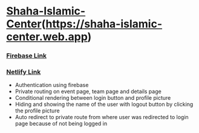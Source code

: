 # [Shaha-Islamic-Center](https://funny-starship-e81f75.netlify.app/)(https://shaha-islamic-center.web.app)

### [Firebase Link](https://shaha-islamic-center.web.app)
### [Netlify Link](https://funny-starship-e81f75.netlify.app/)

- Authentication using firebase
- Private routing on event page, team page and details page
- Conditional rendering between login button and profile picture
- Hiding and showing the name of the user with logout button by clicking the profile picture
- Auto redirect to private route from where user was redirected to login page because of not being logged in
